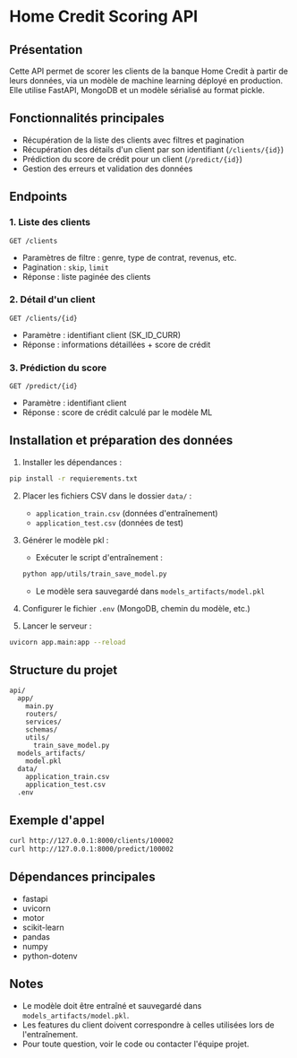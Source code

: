 # Home Credit Scoring API

## Présentation
Cette API permet de scorer les clients de la banque Home Credit à partir de leurs données, via un modèle de machine learning déployé en production. Elle utilise FastAPI, MongoDB et un modèle sérialisé au format pickle.

## Fonctionnalités principales
- Récupération de la liste des clients avec filtres et pagination
- Récupération des détails d'un client par son identifiant (`/clients/{id}`)
- Prédiction du score de crédit pour un client (`/predict/{id}`)
- Gestion des erreurs et validation des données

## Endpoints

### 1. Liste des clients
`GET /clients`
- Paramètres de filtre : genre, type de contrat, revenus, etc.
- Pagination : `skip`, `limit`
- Réponse : liste paginée des clients

### 2. Détail d'un client
`GET /clients/{id}`
- Paramètre : identifiant client (SK_ID_CURR)
- Réponse : informations détaillées + score de crédit

### 3. Prédiction du score
`GET /predict/{id}`
- Paramètre : identifiant client
- Réponse : score de crédit calculé par le modèle ML


## Installation et préparation des données

1. Installer les dépendances :
```bash
pip install -r requierements.txt
```

2. Placer les fichiers CSV dans le dossier `data/` :
   - `application_train.csv` (données d'entraînement)
   - `application_test.csv` (données de test)

3. Générer le modèle pkl :
   - Exécuter le script d'entraînement :
   ```bash
   python app/utils/train_save_model.py
   ```
   - Le modèle sera sauvegardé dans `models_artifacts/model.pkl`

4. Configurer le fichier `.env` (MongoDB, chemin du modèle, etc.)

5. Lancer le serveur :
```bash
uvicorn app.main:app --reload
```

## Structure du projet
```
api/
  app/
    main.py
    routers/
    services/
    schemas/
    utils/
      train_save_model.py
  models_artifacts/
    model.pkl
  data/
    application_train.csv
    application_test.csv
  .env
```

## Exemple d'appel
```bash
curl http://127.0.0.1:8000/clients/100002
curl http://127.0.0.1:8000/predict/100002
```

## Dépendances principales
- fastapi
- uvicorn
- motor
- scikit-learn
- pandas
- numpy
- python-dotenv

## Notes
- Le modèle doit être entraîné et sauvegardé dans `models_artifacts/model.pkl`.
- Les features du client doivent correspondre à celles utilisées lors de l'entraînement.
- Pour toute question, voir le code ou contacter l'équipe projet.
